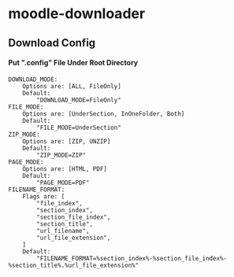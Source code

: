 # moodle-downloader

## Download Config

#### Put ".config" File Under Root Directory

    DOWNLOAD_MODE: 
        Options are: [ALL, FileOnly]
        Default:
            "DOWNLOAD_MODE=FileOnly"
    FILE_MODE: 
        Options are: [UnderSection, InOneFolder, Both]
        Default:
            "FILE_MODE=UnderSection"
    ZIP_MODE: 
        Options are: [ZIP, UNZIP]
        Default:
            "ZIP_MODE=ZIP"
    PAGE_MODE: 
        Options are: [HTML, PDF]
        Default:
            "PAGE_MODE=PDF"
    FILENAME_FORMAT:
        Flags are: [
            "file_index",
            "section_index",
            "section_file_index",
            "section_title",
            "url_filename",
            "url_file_extension",
        ]
        Default:
            "FILENAME_FORMAT=%section_index%-%section_file_index%-%section_title%.%url_file_extension%"

